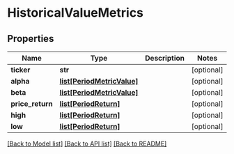 # HistoricalValueMetrics

## Properties
Name | Type | Description | Notes
------------ | ------------- | ------------- | -------------
**ticker** | **str** |  | [optional] 
**alpha** | [**list[PeriodMetricValue]**](PeriodMetricValue.md) |  | [optional] 
**beta** | [**list[PeriodMetricValue]**](PeriodMetricValue.md) |  | [optional] 
**price_return** | [**list[PeriodReturn]**](PeriodReturn.md) |  | [optional] 
**high** | [**list[PeriodReturn]**](PeriodReturn.md) |  | [optional] 
**low** | [**list[PeriodReturn]**](PeriodReturn.md) |  | [optional] 

[[Back to Model list]](../README.md#documentation-for-models) [[Back to API list]](../README.md#documentation-for-api-endpoints) [[Back to README]](../README.md)

